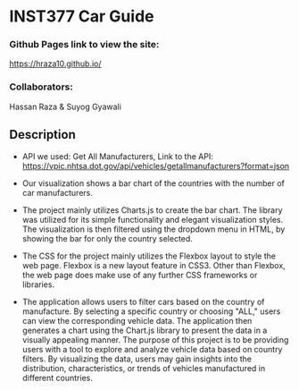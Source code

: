 # INST377 Car Guide

### Github Pages link to view the site:
https://hraza10.github.io/

### Collaborators:
Hassan Raza & Suyog Gyawali

## Description

- API we used: Get All Manufacturers, 
  Link to the API: https://vpic.nhtsa.dot.gov/api/vehicles/getallmanufacturers?format=json

- Our visualization shows a bar chart of the countries with the number of car manufacturers.

- The project mainly utilizes Charts.js to create the bar chart. The library was utilized for its simple functionality and elegant visualization styles. The visualization is then filtered using the dropdown menu in HTML, by showing the bar for only the country selected.

- The CSS for the project mainly utilizes the Flexbox layout to style the web page. Flexbox is a new layout feature in CSS3. Other than Flexbox, the web page does make use of any further CSS frameworks or libraries.

- The application allows users to filter cars based on the country of manufacture. By selecting a specific country or choosing "ALL," users  can view the corresponding vehicle data. The application then generates a chart using the Chart.js library to present the data in a   visually appealing manner. The purpose of this project is to be providing users with a tool to explore and analyze vehicle data based on   country filters. By visualizing the data, users may gain insights into the distribution, characteristics, or trends of vehicles manufactured  in different countries.
